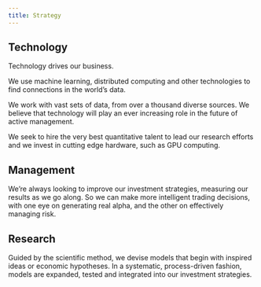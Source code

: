 ```yaml
---
title: Strategy
---
```


## Technology 

Technology drives our business. 

We use machine learning, distributed computing and other technologies to find connections in the world’s data. 

We work with vast sets of data, from over a thousand diverse sources. We believe that technology will play an ever increasing role in the future of active management. 

We seek to hire the very best quantitative talent to lead our research efforts and we invest in cutting edge hardware, such as GPU computing.

## Management

We’re always looking to improve our investment strategies, measuring our results as we go along. So we can make more intelligent trading decisions, with one eye on generating real alpha, and the other on effectively managing risk.

## Research

Guided by the scientific method, we devise models that begin with inspired ideas or economic hypotheses. In a systematic, process-driven fashion, models are expanded, tested and integrated into our investment strategies.
